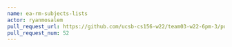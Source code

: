 ```yaml
---
name: ea-rm-subjects-lists
actor: ryanmosalem
pull_request_url: https://github.com/ucsb-cs156-w22/team03-w22-6pm-3/pull/52
pull_request_num: 52
---
```

